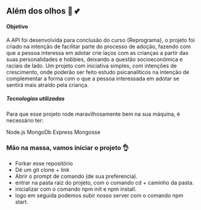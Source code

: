 ## Além dos olhos :eyes: :two_hearts:

  #### Objetivo

  A API foi desenvolvida para conclusão do curso {Reprograma}, o projeto foi criado na intenção de facilitar parte do processo de adoção, fazendo com que a pessoa interessa em adotar crie laços com as crianças a partir das suas personalidades e hobbies, deixando a questão socioeconômica e raciais de lado.
  Um projeto com iniciativa simples, com intenções de crescimento, onde poderão ser feito estudo psicanalíticos na intenção de complementar a forma com o que a pessoa interessada em  adotar se sentirá mais atraído pela criança. 


##### Tecnologias utilizadas

Para que esse projeto rode maravilhosamente bem na sua máquina, é necessário ter: 

Node.js 
MongoDb
Express
Mongosse



### Mão na massa, vamos iniciar o projeto :ok_hand:


- Forkar esse repositório
- Dê um git clone + link 
- Abrir o prompt de comando (de sua preferencia). 
- entrar na pasta raiz do projeto, com o comando cd + caminho da pasta.
- inicializar com o comando npm init e npm install.
- logo em seguida podemos subir nosso server com o comando npm start.


